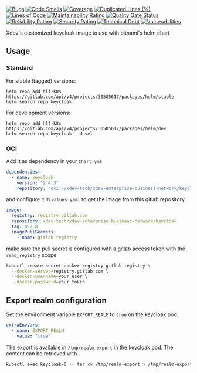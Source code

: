 [![Bugs](https://sonarcloud.io/api/project_badges/measure?project=xdev-tech_keycloak&metric=bugs)](https://sonarcloud.io/dashboard?id=xdev-tech_keycloak)
[![Code Smells](https://sonarcloud.io/api/project_badges/measure?project=xdev-tech_keycloak&metric=code_smells)](https://sonarcloud.io/dashboard?id=xdev-tech_keycloak)
[![Coverage](https://sonarcloud.io/api/project_badges/measure?project=xdev-tech_keycloak&metric=coverage)](https://sonarcloud.io/dashboard?id=xdev-tech_keycloak)
[![Duplicated Lines (%)](https://sonarcloud.io/api/project_badges/measure?project=xdev-tech_keycloak&metric=duplicated_lines_density)](https://sonarcloud.io/dashboard?id=xdev-tech_keycloak)
[![Lines of Code](https://sonarcloud.io/api/project_badges/measure?project=xdev-tech_keycloak&metric=ncloc)](https://sonarcloud.io/dashboard?id=xdev-tech_keycloak)
[![Maintainability Rating](https://sonarcloud.io/api/project_badges/measure?project=xdev-tech_keycloak&metric=sqale_rating)](https://sonarcloud.io/dashboard?id=xdev-tech_keycloak)
[![Quality Gate Status](https://sonarcloud.io/api/project_badges/measure?project=xdev-tech_keycloak&metric=alert_status)](https://sonarcloud.io/dashboard?id=xdev-tech_keycloak)
[![Reliability Rating](https://sonarcloud.io/api/project_badges/measure?project=xdev-tech_keycloak&metric=reliability_rating)](https://sonarcloud.io/dashboard?id=xdev-tech_keycloak)
[![Security Rating](https://sonarcloud.io/api/project_badges/measure?project=xdev-tech_keycloak&metric=security_rating)](https://sonarcloud.io/dashboard?id=xdev-tech_keycloak)
[![Technical Debt](https://sonarcloud.io/api/project_badges/measure?project=xdev-tech_keycloak&metric=sqale_index)](https://sonarcloud.io/dashboard?id=xdev-tech_keycloak)
[![Vulnerabilities](https://sonarcloud.io/api/project_badges/measure?project=xdev-tech_keycloak&metric=vulnerabilities)](https://sonarcloud.io/dashboard?id=xdev-tech_keycloak)

Xdev's customized keycloak image to use with bitnami's helm chart

## Usage

### Standard

For stable (tagged) versions:

```
helm repo add hlf-k8s https://gitlab.com/api/v4/projects/30585617/packages/helm/stable
helm search repo keycloak
```

For development versions:

```
helm repo add hlf-k8s https://gitlab.com/api/v4/projects/30585617/packages/helm/dev
helm search repo keycloak --devel
```

### OCI

Add it as dependency in your `Chart.yml`

~~~yaml
dependencies:
  - name: keycloak
    version: "2.4.3"
    repository: "oci://xdev-tech/xdev-enterprise-business-network/keycloak/helm"
~~~

and configure it in `values.yaml` to get the image from this gitlab repository

~~~yaml
image:
  registry: registry.gitlab.com
  repository: xdev-tech/xdev-enterprise-business-network/keycloak
  tag: 0.2.0
  imagePullSecrets:
    - name: gitlab-registry
~~~

make sure the pull secret is configured with a gitlab access token with the `read_registry` scope

~~~bash
kubectl create secret docker-registry gitlab-registry \
  --docker-server=registry.gitlab.com \
  --docker-username=your_user \
  --docker-password=your_token
~~~


## Export realm configuration

Set the environment variable `EXPORT_REALM` to `true` on the keycloak pod:

~~~yaml
extraEnvVars:
  - name: EXPORT_REALM
    value: "true"
~~~

The export is available in `/tmp/realm-export` in the keycloak pod. The content can be retrieved with

~~~bash
kubectl exec keycloak-0 -- tar cv /tmp/realm-export > /tmp/realm-export.tar
~~~
